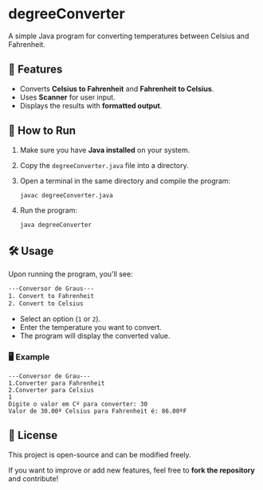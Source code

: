 # degreeConverter

A simple Java program for converting temperatures between Celsius and Fahrenheit.

## 📌 Features
- Converts **Celsius to Fahrenheit** and **Fahrenheit to Celsius**.
- Uses **Scanner** for user input.
- Displays the results with **formatted output**.

## 🚀 How to Run
1. Make sure you have **Java installed** on your system.
2. Copy the `degreeConverter.java` file into a directory.
3. Open a terminal in the same directory and compile the program:

   ```sh
   javac degreeConverter.java
   ```
4. Run the program:

   ```sh
   java degreeConverter
   ```

## 🛠 Usage
Upon running the program, you'll see:

```sh
---Conversor de Graus---
1. Convert to Fahrenheit
2. Convert to Celsius
```

- Select an option (`1` or `2`).
- Enter the temperature you want to convert.
- The program will display the converted value.

### 🖥 Example
```
---Conversor de Grau---
1.Converter para Fahrenheit
2.Converter para Celsius
1
Digite o valor em Cº para converter: 30
Valor de 30.00º Celsius para Fahrenheit é: 86.00ºF
```

## 📜 License
This project is open-source and can be modified freely.

If you want to improve or add new features, feel free to **fork the repository** and contribute!

